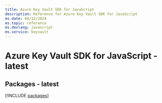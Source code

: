 ```yaml
---
title: Azure Key Vault SDK for JavaScript
description: Reference for Azure Key Vault SDK for JavaScript
ms.date: 04/12/2024
ms.topic: reference
ms.devlang: javascript
ms.service: keyvault
---
```

# Azure Key Vault SDK for JavaScript - latest
## Packages - latest
[!INCLUDE [packages](key-vault-index.md)]